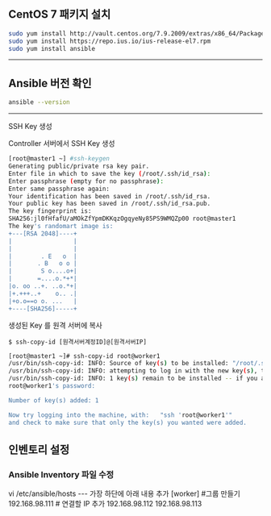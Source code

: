 ## CentOS 7 패키지 설치

```bash
sudo yum install http://vault.centos.org/7.9.2009/extras/x86_64/Packages/epel-release-7-11.noarch.rpm
sudo yum install https://repo.ius.io/ius-release-el7.rpm
sudo yum install ansible
```

---

## Ansible 버전 확인

```bash
ansible --version
```

---

SSH Key 생성

Controller 서버에서 SSH Key 생성

```bash
[root@master1 ~] #ssh-keygen
Generating public/private rsa key pair.
Enter file in which to save the key (/root/.ssh/id_rsa):
Enter passphrase (empty for no passphrase):
Enter same passphrase again:
Your identification has been saved in /root/.ssh/id_rsa.
Your public key has been saved in /root/.ssh/id_rsa.pub.
The key fingerprint is:
SHA256:jl0fHfafU/aMOkZfYpmDKKqzOgqyeNy85PS9WMQZp00 root@master1
The key's randomart image is:
+---[RSA 2048]----+
|                 |
|                 |
|        . E   o  |
|       . B   o o |
|        S o....o+|
|       =....o.*+*|
|o. oo ..+. ..o.*+|
|+.+++..+    o.. .|
|+o.o==o o. ...   |
+----[SHA256]-----+

```

생성된 Key 를 원격 서버에 복사

`$ ssh-copy-id [원격서버계정ID]@[원격서버IP]`

```bash
[root@master1 ~]# ssh-copy-id root@worker1
/usr/bin/ssh-copy-id: INFO: Source of key(s) to be installed: "/root/.ssh/id_rsa.pub"
/usr/bin/ssh-copy-id: INFO: attempting to log in with the new key(s), to filter out any that are already installed
/usr/bin/ssh-copy-id: INFO: 1 key(s) remain to be installed -- if you are prompted now it is to install the new keys
root@worker1's password:

Number of key(s) added: 1

Now try logging into the machine, with:   "ssh 'root@worker1'"
and check to make sure that only the key(s) you wanted were added.

```

## 인벤토리 설정

### Ansible Inventory 파일 수정
vi /etc/ansible/hosts
--- 가장 하단에 아래 내용 추가
[worker]       #그룹 만들기 
192.168.98.111  # 연결할 IP 추가
192.168.98.112
192.168.98.113
